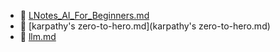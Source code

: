 * 📄 [LNotes_AI_For_Beginners.md](LNotes_AI_For_Beginners.md)
* 📄 [karpathy's zero-to-hero.md](karpathy's zero-to-hero.md)
* 📄 [llm.md](llm.md)
